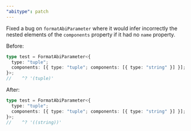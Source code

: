```yaml
---
"abitype": patch
---
```


Fixed a bug on `formatAbiParameter` where it would infer incorrectly the nested elements of the `components` property if it had no `name` property.

Before:

```ts
type test = FormatAbiParameter<{
  type: "tuple";
  components: [{ type: "tuple"; components: [{ type: "string" }] }];
}>;
//    ^? '(tuple)'
```

After:

```ts
type test = FormatAbiParameter<{
  type: "tuple";
  components: [{ type: "tuple"; components: [{ type: "string" }] }];
}>;
//    ^? '((string))'
```

